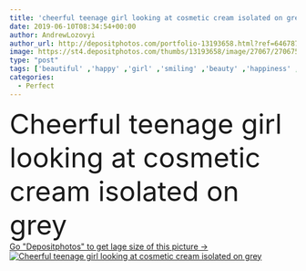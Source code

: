 ```yaml
---
title: 'cheerful teenage girl looking at cosmetic cream isolated on grey'
date: 2019-06-10T08:34:54+00:00
author: AndrewLozovyi
author_url: http://depositphotos.com/portfolio-13193658.html?ref=64678756
image: https://st4.depositphotos.com/thumbs/13193658/image/27067/270675206/api_thumb_450.jpg?forcejpeg=true
type: "post"
tags: ['beautiful' ,'happy' ,'girl' ,'smiling' ,'beauty' ,'happiness' ,'cheerful' ,'portrait' ,'caucasian' ,'smile' ,'container' ,'wellbeing' ,'teenager' ,'emotion' ,'pretty' ,'emotional' ,'cosmetic' ,'skincare' ,'purity' ,'teen' ,'teenage' ,'positive' ,'wellness' ,'adolescent' ,'bodycare' ,'pampering' ,'copy space' ,'one person' ,'body care' ,'Studio Shot' ,'skin care' ,'isolated on grey' ,'perfect skin' ,'cosmetic cream' ,'clean face' ]
categories: 
  - Perfect
---
```

<div aling="center">
            <font size="60"> Cheerful teenage girl looking at cosmetic cream isolated on grey</font>   
</div>
<div>
    <a href='https://depositphotos.com/270675206/stock-photo-cheerful-teenage-girl-looking-cosmetic.html?ref=64678756' target=_blank > Go "Depositphotos" to get lage size of this picture ->
        <img href='https://depositphotos.com/270675206/stock-photo-cheerful-teenage-girl-looking-cosmetic.html?ref=64678756' src='https://st4.depositphotos.com/13193658/27067/i/950/depositphotos_270675206-stock-photo-cheerful-teenage-girl-looking-cosmetic.jpg?forcejpeg=true' alt='Cheerful teenage girl looking at cosmetic cream isolated on grey' >
    </a>
</div>

